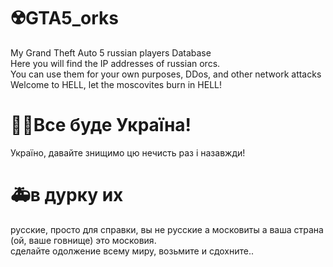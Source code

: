 # ☢️GTA5_orks
My Grand Theft Auto 5 russian players Database<br>
Here you will find the IP addresses of russian orcs.<br>
You can use them for your own purposes, DDos, and other network attacks<br>
Welcome to HELL, let the moscovites burn in HELL! <br>
# 💙💛Все буде Україна!
Україно, давайте знищимо цю нечисть раз і назавжди!
# 🚑в дурку их
русские, просто для справки, вы не русские а московиты а ваша страна (ой, ваше говнище) это московия.<br>
сделайте одолжение всему миру, возьмите и сдохните..


